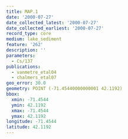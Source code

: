 ```yaml
---
title: MAP.1
date: '2000-07-27'
date_collected_latest: '2000-07-27'
date_collected_earliest: '2000-07-27'
record_type: core
medium: lake_sediment
feature: '262'
description: ''
parameters:
  - Cs/137
publications:
  - vanmetre_etal04
  - chalmers_etal07
geo_error: 30.0
geometry: POINT (-71.45440000000001 42.1192)
bbox:
  xmin: -71.4544
  ymin: 42.1192
  xmax: -71.4544
  ymax: 42.1192
longitude: -71.4544
latitude: 42.1192
---
```

